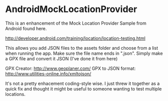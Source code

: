 AndroidMockLocationProvider
===========================

This is an enhancement of the Mock Location Provider Sample from Android found here.

http://developer.android.com/training/location/location-testing.html

This allows you add JSON files to the assets folder and choose from a list when running the app. Make sure the file name ends in ".json". Simply make a GPX file and convert it JSON (I've done it from here)

GPX Creator: http://www.geoplaner.com/
GPX to JSON format: http://www.utilities-online.info/xmltojson/

It's not a pretty enhacement coding-style wise. I just threw it together as a quick fix and thought it might be useful to someone wanting to test multiple locations.


